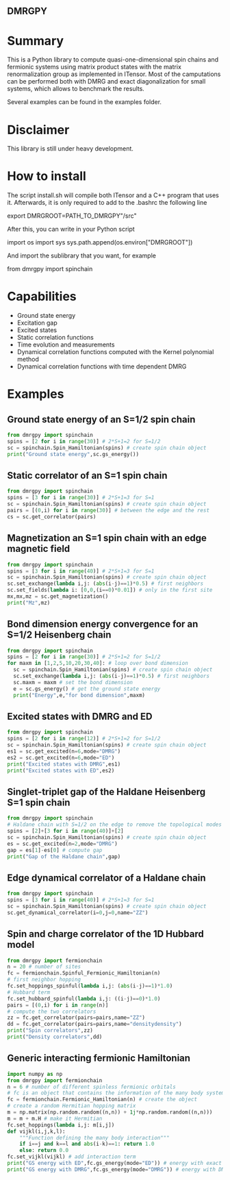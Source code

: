 ## DMRGPY ##

# Summary #

This is a Python library to compute quasi-one-dimensional
spin chains and fermionic systems using matrix product states
with the matrix renormalization group as implemented in ITensor. Most
of the camputations can be performed both with DMRG and exact
diagonalization for small systems, which allows to benchmark the
results.

Several examples can be found in the examples folder.

# Disclaimer #

This library is still under heavy development.

# How to install #

The script install.sh will compile both ITensor and a C++ program
that uses it. Afterwards, it is only required to add to the .bashrc
the following line

export DMRGROOT=PATH_TO_DMRGPY"/src"

After this, you can write in your Python script

import os
import sys
sys.path.append(os.environ["DMRGROOT"])

And import the sublibrary that you want, for example

from dmrgpy import spinchain

# Capabilities #
- Ground state energy
- Excitation gap
- Excited states
- Static correlation functions
- Time evolution and measurements
- Dynamical correlation functions computed with the Kernel polynomial method
- Dynamical correlation functions with time dependent DMRG


# Examples
## Ground state energy of an S=1/2 spin chain
```python
from dmrgpy import spinchain
spins = [2 for i in range(30)] # 2*S+1=2 for S=1/2
sc = spinchain.Spin_Hamiltonian(spins) # create spin chain object
print("Ground state energy",sc.gs_energy())
```

## Static correlator of an S=1 spin chain
```python
from dmrgpy import spinchain
spins = [3 for i in range(30)] # 2*S+1=3 for S=1
sc = spinchain.Spin_Hamiltonian(spins) # create spin chain object
pairs = [(0,i) for i in range(30)] # between the edge and the rest
cs = sc.get_correlator(pairs)
```

## Magnetization an S=1 spin chain with an edge magnetic field
```python
from dmrgpy import spinchain
spins = [3 for i in range(40)] # 2*S+1=3 for S=1
sc = spinchain.Spin_Hamiltonian(spins) # create spin chain object
sc.set_exchange(lambda i,j: (abs(i-j)==1)*0.5) # first neighbors
sc.set_fields(lambda i: [0,0,(i==0)*0.01]) # only in the first site
mx,mx,mz = sc.get_magnetization()
print("Mz",mz)
```

## Bond dimension energy convergence for an S=1/2 Heisenberg chain
```python
from dmrgpy import spinchain
spins = [2 for i in range(30)] # 2*S+1=2 for S=1/2
for maxm in [1,2,5,10,20,30,40]: # loop over bond dimension
  sc = spinchain.Spin_Hamiltonian(spins) # create spin chain object
  sc.set_exchange(lambda i,j: (abs(i-j)==1)*0.5) # first neighbors
  sc.maxm = maxm # set the bond dimension
  e = sc.gs_energy() # get the ground state energy
  print("Energy",e,"for bond dimension",maxm)
```


## Excited states with DMRG and ED 
```python
from dmrgpy import spinchain
spins = [2 for i in range(12)] # 2*S+1=2 for S=1/2
sc = spinchain.Spin_Hamiltonian(spins) # create spin chain object
es1 = sc.get_excited(n=6,mode="DMRG")
es2 = sc.get_excited(n=6,mode="ED")
print("Excited states with DMRG",es1)
print("Excited states with ED",es2)
```

## Singlet-triplet gap of the Haldane Heisenberg S=1 spin chain
```python
from dmrgpy import spinchain
# Haldane chain with S=1/2 on the edge to remove the topological modes
spins = [2]+[3 for i in range(40)]+[2]
sc = spinchain.Spin_Hamiltonian(spins) # create spin chain object
es = sc.get_excited(n=2,mode="DMRG")
gap = es[1]-es[0] # compute gap
print("Gap of the Haldane chain",gap)
```

## Edge dynamical correlator of a Haldane chain
```python
from dmrgpy import spinchain
spins = [3 for i in range(40)] # 2*S+1=3 for S=1
sc = spinchain.Spin_Hamiltonian(spins) # create spin chain object
sc.get_dynamical_correlator(i=0,j=0,name="ZZ")
```


## Spin and charge correlator of the 1D Hubbard model
```python
from dmrgpy import fermionchain
n = 20 # number of sites
fc = fermionchain.Spinful_Fermionic_Hamiltonian(n)
# first neighbor hopping
fc.set_hoppings_spinful(lambda i,j: (abs(i-j)==1)*1.0) 
# Hubbard term
fc.set_hubbard_spinful(lambda i,j: ((i-j)==0)*1.0) 
pairs = [(0,i) for i in range(n)]
# compute the two correlators
zz = fc.get_correlator(pairs=pairs,name="ZZ")
dd = fc.get_correlator(pairs=pairs,name="densitydensity")
print("Spin correlators",zz)
print("Density correlators",dd)
```


## Generic interacting fermionic Hamiltonian
```python
import numpy as np
from dmrgpy import fermionchain
n = 6 # number of different spinless fermionic orbitals
# fc is an object that contains the information of the many body system
fc = fermionchain.Fermionic_Hamiltonian(n) # create the object
# create a random Hermitian hopping matrix
m = np.matrix(np.random.random((n,n)) + 1j*np.random.random((n,n)))
m = m + m.H # make it Hermitian
fc.set_hoppings(lambda i,j: m[i,j])
def vijkl(i,j,k,l):
    """Function defining the many body interaction"""
    if i==j and k==l and abs(i-k)==1: return 1.0
    else: return 0.0
fc.set_vijkl(vijkl) # add interaction term
print("GS energy with ED",fc.gs_energy(mode="ED")) # energy with exact diag
print("GS energy with DMRG",fc.gs_energy(mode="DMRG")) # energy with DMRG
```

